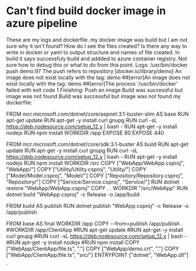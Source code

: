 
# Can't find build docker image in azure pipeline

These are my logs and dockerfile. my docker image was build but I am not sure why it isn't found? How do I see the files created? Is there any way to write in docker or yaml to output structure and names of file created. In build it says successfuly build and addded to azure container registry. Not sure how to debug this or what to do from this point.
Logs:
/usr/bin/docker push demo:97 The push refers to repository [docker.io/library/demo] An image does not exist locally with the tag: demo ##[error]An image does not exist locally with the tag: demo ##[error]The process '/usr/bin/docker' failed with exit code 1 Finishing: Push an image
Build was successful but image was not found
Build was successful but image was not found
my dockerfile:
`


FROM mcr.microsoft.com/dotnet/core/aspnet:3.1-buster-slim AS base
RUN apt-get update
RUN apt-get -y install curl gnupg
RUN curl -sL https://deb.nodesource.com/setup_12.x  | bash -
RUN apt-get -y install nodejs
RUN npm install
WORKDIR /app
EXPOSE 80
EXPOSE 440

FROM mcr.microsoft.com/dotnet/core/sdk:3.1-buster AS build
RUN apt-get update
RUN apt-get -y install curl gnupg
RUN curl -sL https://deb.nodesource.com/setup_12.x  | bash -
RUN apt-get -y install nodejs
RUN npm install
WORKDIR /src
COPY ["WebApp/WebApp.csproj", "WebApp/"]
COPY ["Utility/Utility.csproj", "Utility/"]
COPY ["Model/Model.csproj", "Model/"]
COPY ["Repository/Repository.csproj", "Repository/"]
COPY ["Service/Service.csproj", "Service/"]
RUN dotnet restore "WebApp/WebApp.csproj"
COPY . .
WORKDIR "/src/WebApp"
RUN dotnet build "WebApp.csproj" -c Release -o /app/build

FROM build AS publish
RUN dotnet publish "WebApp.csproj" -c Release -o /app/publish

FROM base AS final
WORKDIR /app
COPY --from=publish /app/publish .
#WORKDIR /app/ClientApp
#RUN apt-get update
#RUN apt-get -y install curl gnupg
#RUN curl -sL https://deb.nodesource.com/setup_12.x  | bash -
#RUN apt-get -y install nodejs
#RUN npm install
COPY ["WebApp/ClientApp/file.ts", "."]
COPY ["WebApp/demo.crt", "."]
COPY ["WebApp/ClientApp/file.ts", "src/"]
ENTRYPOINT ["dotnet", "WebApp.dll"]


`

        